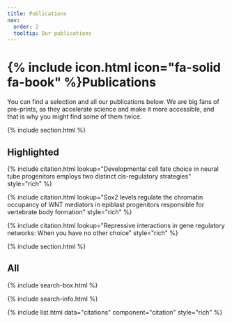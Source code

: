 ```yaml
---
title: Publications
nav:
  order: 2
  tooltip: Our publications
---
```


# {% include icon.html icon="fa-solid fa-book" %}Publications

You can find a selection and all our publications below. We are big fans of pre-prints, as they accelerate science and make it more accessible, and that is why you might find some of them twice.

{% include section.html %}

## Highlighted

{% include citation.html lookup="Developmental cell fate choice in neural tube progenitors employs two distinct cis-regulatory strategies" style="rich" %}

{% include citation.html lookup="Sox2 levels regulate the chromatin occupancy of WNT mediators in epiblast progenitors responsible for vertebrate body formation" style="rich" %}

{% include citation.html lookup="Repressive interactions in gene regulatory networks: When you have no other choice" style="rich" %}

{% include section.html %}

## All

{% include search-box.html %}

{% include search-info.html %}

{% include list.html data="citations" component="citation" style="rich" %}
